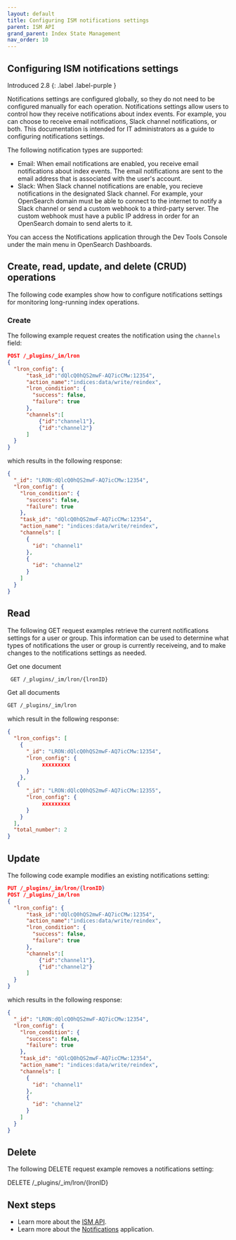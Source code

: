 ```yaml
---
layout: default
title: Configuring ISM notifications settings
parent: ISM API
grand_parent: Index State Management
nav_order: 10
---
```


## Configuring ISM notifications settings

Introduced 2.8
{: .label .label-purple }

Notifications settings are configured globally, so they do not need to be configured manually for each operation. Notifications settings allow users to control how they receive notifications about index events. For example, you can choose to receive email notifications, Slack channel notifications, or both. This documentation is intended for IT administrators as a guide to configuring notifications settings.

The following notification types are supported: 

- Email: When email notifications are enabled, you receive email notifications about index events. The email notifications are sent to the email address that is associated with the user's account.
- Slack: When Slack channel notifications are enable, you recieve notifications in the designated Slack channel. For example, your OpenSearch domain must be able to connect to the internet to notify a Slack channel or send a custom webhook to a third-party server. The custom webhook must have a public IP address in order for an OpenSearch domain to send alerts to it.

You can access the Notifications application through the Dev Tools Console under the main menu in OpenSearch Dashboards.

## Create, read, update, and delete (CRUD) operations

The following code examples show how to configure notifications settings for monitoring long-running index operations.

### Create 

The following example request creates the notification using the `channels` field:

```json
POST /_plugins/_im/lron
{
  "lron_config": {
      "task_id":"dQlcQ0hQS2mwF-AQ7icCMw:12354",
      "action_name":"indices:data/write/reindex",
      "lron_condition": {
        "success": false,
        "failure": true
      },
      "channels":[
          {"id":"channel1"},
          {"id":"channel2"}
      ]
  }
}
```

which results in the following response: 

```json
{
  "_id": "LRON:dQlcQ0hQS2mwF-AQ7icCMw:12354",
  "lron_config": {
    "lron_condition": {
      "success": false,
      "failure": true
    },
    "task_id": "dQlcQ0hQS2mwF-AQ7icCMw:12354",
    "action_name": "indices:data/write/reindex",
    "channels": [
      {
        "id": "channel1"
      },
      {
        "id": "channel2"
      }
    ]
  }
}
```

## Read

The following GET request examples retrieve the current notifications settings for a user or group. This information can be used to determine what types of notifications the user or group is currently receiveing, and to make changes to the notifications settings as needed. 


Get one document

```bash
 GET /_plugins/_im/lron/{lronID}
```

Get all documents

```bash
GET /_plugins/_im/lron
```

which result in the following response: 

```json
{
  "lron_configs": [
    {
      "_id": "LRON:dQlcQ0hQS2mwF-AQ7icCMw:12354",
      "lron_config": {
           xxxxxxxxx
      }
    },
   {
      "_id": "LRON:dQlcQ0hQS2mwF-AQ7icCMw:12355",
      "lron_config": {
           xxxxxxxxx
      }
    }
  ],
  "total_number": 2
}
```

## Update

The following code example modifies an existing notifications setting:

```json
PUT /_plugins/_im/lron/{lronID}
POST /_plugins/_im/lron
{
  "lron_config": {
      "task_id":"dQlcQ0hQS2mwF-AQ7icCMw:12354",
      "action_name":"indices:data/write/reindex",
      "lron_condition": {
        "success": false,
        "failure": true
      },
      "channels":[
          {"id":"channel1"},
          {"id":"channel2"}
      ]
  }
}
```

which results in the following response:

```json
{
  "_id": "LRON:dQlcQ0hQS2mwF-AQ7icCMw:12354",
  "lron_config": {
    "lron_condition": {
      "success": false,
      "failure": true
    },
    "task_id": "dQlcQ0hQS2mwF-AQ7icCMw:12354",
    "action_name": "indices:data/write/reindex",
    "channels": [
      {
        "id": "channel1"
      },
      {
        "id": "channel2"
      }
    ]
  }
}
```

## Delete 

The following DELETE request example removes a notifications setting:

DELETE /_plugins/_im/lron/{lronID}

## Next steps

- Learn more about the [ISM API]({{site.url}}{{site.baseurl}}/im-plugin/ism/api/).
- Learn more about the [Notifications]({{site.url}}{{site.baseurl}}/observing-your-data/notifications/index/) application. 
